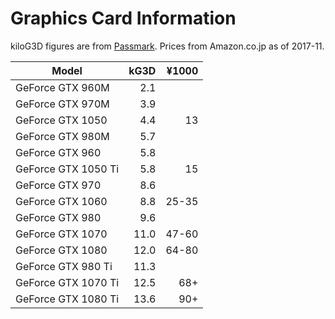 Graphics Card Information
=========================

kiloG3D figures are from [Passmark].
Prices from Amazon.co.jp as of 2017-11.

| Model                 | kG3D | ¥1000 |
|-----------------------|-----:|------:|
| GeForce GTX 960M      |  2.1 | 
| GeForce GTX 970M      |  3.9 | 
| GeForce GTX 1050      |  4.4 | 13
| GeForce GTX 980M      |  5.7 | 
| GeForce GTX 960       |  5.8 | 
| GeForce GTX 1050 Ti   |  5.8 | 15
| GeForce GTX 970       |  8.6 | 
| GeForce GTX 1060      |  8.8 | 25-35
| GeForce GTX 980       |  9.6 | 
| GeForce GTX 1070      | 11.0 | 47-60
| GeForce GTX 1080      | 12.0 | 64-80
| GeForce GTX 980  Ti   | 11.3 | 
| GeForce GTX 1070 Ti   | 12.5 | 68+
| GeForce GTX 1080 Ti   | 13.6 | 90+



[Passmark]: https://www.videocardbenchmark.net/gpu_list.php
